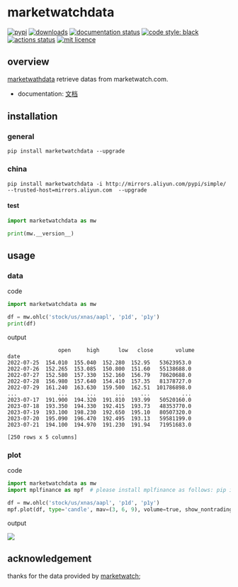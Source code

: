 # marketwatchdata


[![pypi](https://img.shields.io/pypi/v/marketwatchdata.svg)](https://pypi.org/project/marketwatchdata/)
[![downloads](https://pepy.tech/badge/marketwatchdata)](https://pepy.tech/project/marketwatchdata)
[![documentation status](https://readthedocs.org/projects/marketwatchdata/badge/?version=latest)](https://marketwatchdata.readthedocs.io/en/latest/?badge=latest)
[![code style: black](https://img.shields.io/badge/code%20style-black-000000.svg)](https://github.com/psf/black)
[![actions status](https://github.com/yacper/marketwatchdata/actions/workflows/check.yml/badge.svg)](https://github.com/yacper/marketwatchdata/actions)
[![mit licence](https://camo.githubusercontent.com/14a9abb7e83098f2949f26d2190e04fb1bd52c06/68747470733a2f2f626c61636b2e72656164746865646f63732e696f2f656e2f737461626c652f5f7374617469632f6c6963656e73652e737667)](https://github.com/yacper/marketwatchdata/blob/main/license)

## overview

[marketwathdata](https://github.com/yacper/marketwatchdata) retrieve datas from marketwatch.com.

- documentation: [文档](https://marketwatchdata.readthedocs.io/)


## installation

### general

```shell
pip install marketwatchdata --upgrade
```

### china

```shell
pip install marketwatchdata -i http://mirrors.aliyun.com/pypi/simple/ --trusted-host=mirrors.aliyun.com  --upgrade
```
#### test

```python
import marketwatchdata as mw

print(mw.__version__)
```

## usage

### data

code

```python
import marketwatchdata as mw

df = mw.ohlc('stock/us/xnas/aapl', 'p1d', 'p1y')
print(df)
```

output

```
                open     high      low   close       volume
date
2022-07-25  154.010  155.040  152.280  152.95   53623953.0
2022-07-26  152.265  153.085  150.800  151.60   55138688.0
2022-07-27  152.580  157.330  152.160  156.79   78620688.0
2022-07-28  156.980  157.640  154.410  157.35   81378727.0
2022-07-29  161.240  163.630  159.500  162.51  101786898.0
...             ...      ...      ...     ...          ...
2023-07-17  191.900  194.320  191.810  193.99   50520160.0
2023-07-18  193.350  194.330  192.415  193.73   48353770.0
2023-07-19  193.100  198.230  192.650  195.10   80507320.0
2023-07-20  195.090  196.470  192.495  193.13   59581199.0
2023-07-21  194.100  194.970  191.230  191.94   71951683.0

[250 rows x 5 columns]
```

### plot

code

```python
import marketwatchdata as mw
import mplfinance as mpf  # please install mplfinance as follows: pip install mplfinance

df = mw.ohlc('stock/us/xnas/aapl', 'p1d', 'p1y')
mpf.plot(df, type='candle', mav=(3, 6, 9), volume=true, show_nontrading=false)
```

output

![](https://user-images.githubusercontent.com/668255/255549764-1665d2e5-f50d-462d-a4a6-ed04e7f7517a.png)

## acknowledgement

thanks for the data provided by [marketwatch](http://www.marketwatch.com/);